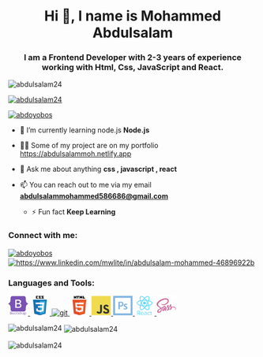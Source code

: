 <h1 align="center">Hi 👋, I name is Mohammed Abdulsalam</h1>
<h3 align="center">I am a Frontend Developer with 2-3 years of experience working with Html, Css, JavaScript and React.</h3>
<p align="left"> <img src="https://komarev.com/ghpvc/?username=abdulsalam24&label=Profile%20views&color=0e75b6&style=flat" alt="abdulsalam24" /> </p>

<p align="left"> <a href="https://github.com/ryo-ma/github-profile-trophy"><img src="https://github-profile-trophy.vercel.app/?username=abdulsalam24" alt="abdulsalam24" /></a> </p>

<p align="left"> <a href="https://twitter.com/abdoyobos" target="blank"><img src="https://img.shields.io/twitter/follow/abdoyobos?logo=twitter&style=for-the-badge" alt="abdoyobos" /></a> </p>

- 🌱 I’m currently learning node.js **Node.js**

- 👨‍💻 Some of my project are on my portfolio https://abdulsalammoh.netlify.app

- 💬 Ask me about anything **css , javascript , react**

- 📫 You can reach out to me via my email **abdulsalammohammed586686@gmail.com**

  - ⚡ Fun fact **Keep Learning**

<h3 align="left">Connect with me:</h3>
<p align="left">
<a href="https://twitter.com/abdoyobos" target="blank"><img align="center" src="https://raw.githubusercontent.com/rahuldkjain/github-profile-readme-generator/master/src/images/icons/Social/twitter.svg" alt="abdoyobos" height="30" width="40" /></a>
<a href="https://linkedin.com/in/https://www.linkedin.com/mwlite/in/abdulsalam-mohammed-46896922b" target="blank"><img align="center" src="https://raw.githubusercontent.com/rahuldkjain/github-profile-readme-generator/master/src/images/icons/Social/linked-in-alt.svg" alt="https://www.linkedin.com/mwlite/in/abdulsalam-mohammed-46896922b" height="30" width="40" /></a>
</p>

<h3 align="left">Languages and Tools:</h3>
<p align="left"> <a href="https://getbootstrap.com" target="_blank" rel="noreferrer"> <img src="https://raw.githubusercontent.com/devicons/devicon/master/icons/bootstrap/bootstrap-plain-wordmark.svg" alt="bootstrap" width="40" height="40"/> </a> <a href="https://www.w3schools.com/css/" target="_blank" rel="noreferrer"> <img src="https://raw.githubusercontent.com/devicons/devicon/master/icons/css3/css3-original-wordmark.svg" alt="css3" width="40" height="40"/> </a> <a href="https://git-scm.com/" target="_blank" rel="noreferrer"> <img src="https://www.vectorlogo.zone/logos/git-scm/git-scm-icon.svg" alt="git" width="40" height="40"/> </a> <a href="https://www.w3.org/html/" target="_blank" rel="noreferrer"> <img src="https://raw.githubusercontent.com/devicons/devicon/master/icons/html5/html5-original-wordmark.svg" alt="html5" width="40" height="40"/> </a> <a href="https://developer.mozilla.org/en-US/docs/Web/JavaScript" target="_blank" rel="noreferrer"> <img src="https://raw.githubusercontent.com/devicons/devicon/master/icons/javascript/javascript-original.svg" alt="javascript" width="40" height="40"/> </a> <a href="https://www.photoshop.com/en" target="_blank" rel="noreferrer"> <img src="https://raw.githubusercontent.com/devicons/devicon/master/icons/photoshop/photoshop-line.svg" alt="photoshop" width="40" height="40"/> </a> <a href="https://reactjs.org/" target="_blank" rel="noreferrer"> <img src="https://raw.githubusercontent.com/devicons/devicon/master/icons/react/react-original-wordmark.svg" alt="react" width="40" height="40"/> </a> <a href="https://sass-lang.com" target="_blank" rel="noreferrer"> <img src="https://raw.githubusercontent.com/devicons/devicon/master/icons/sass/sass-original.svg" alt="sass" width="40" height="40"/> </a> </p>

<p><img align="left" src="https://github-readme-stats.vercel.app/api/top-langs?username=abdulsalam24&show_icons=true&locale=en&layout=compact" alt="abdulsalam24" /></p>

<p>&nbsp;<img align="center" src="https://github-readme-stats.vercel.app/api?username=abdulsalam24&show_icons=true&locale=en" alt="abdulsalam24" /></p>

<p><img align="center" src="https://github-readme-streak-stats.herokuapp.com/?user=abdulsalam24&" alt="abdulsalam24" /></p>

